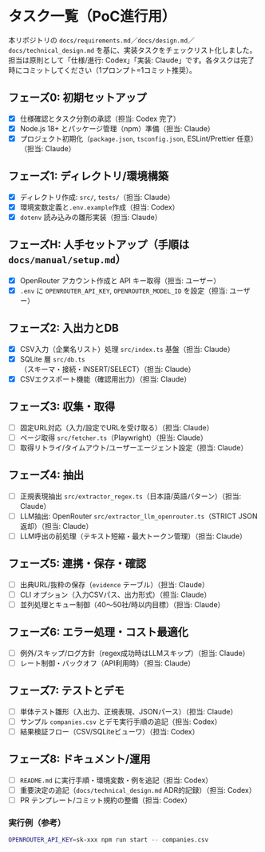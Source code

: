 # タスク一覧（PoC進行用）

本リポジトリの `docs/requirements.md`／`docs/design.md`／`docs/technical_design.md` を基に、実装タスクをチェックリスト化しました。担当は原則として「仕様/進行: Codex」「実装: Claude」です。各タスクは完了時にコミットしてください（1プロンプト=1コミット推奨）。

## フェーズ0: 初期セットアップ
- [x] 仕様確認とタスク分割の承認（担当: Codex 完了）
- [x] Node.js 18+ とパッケージ管理（npm）準備（担当: Claude）
- [x] プロジェクト初期化（`package.json`, `tsconfig.json`, ESLint/Prettier 任意）（担当: Claude）

## フェーズ1: ディレクトリ/環境構築
- [x] ディレクトリ作成: `src/`, `tests/`（担当: Claude）
- [x] 環境変数定義と`.env.example`作成（担当: Codex）
- [x] `dotenv` 読み込みの雛形実装（担当: Claude）

## フェーズH: 人手セットアップ（手順は `docs/manual/setup.md`）
- [x] OpenRouter アカウント作成と API キー取得（担当: ユーザー）
- [x] `.env` に `OPENROUTER_API_KEY`, `OPENROUTER_MODEL_ID` を設定（担当: ユーザー）

## フェーズ2: 入出力とDB
- [x] CSV入力（企業名リスト）処理 `src/index.ts` 基盤（担当: Claude）
- [x] SQLite 層 `src/db.ts`（スキーマ・接続・INSERT/SELECT）（担当: Claude）
- [x] CSVエクスポート機能（確認用出力）（担当: Claude）

## フェーズ3: 収集・取得
- [ ] 固定URL対応（入力/設定でURLを受け取る）（担当: Claude）
- [ ] ページ取得 `src/fetcher.ts`（Playwright）（担当: Claude）
- [ ] 取得リトライ/タイムアウト/ユーザーエージェント設定（担当: Claude）

## フェーズ4: 抽出
- [ ] 正規表現抽出 `src/extractor_regex.ts`（日本語/英語パターン）（担当: Claude）
- [ ] LLM抽出: OpenRouter `src/extractor_llm_openrouter.ts`（STRICT JSON 返却）（担当: Claude）
- [ ] LLM呼出の前処理（テキスト短縮・最大トークン管理）（担当: Claude）

## フェーズ5: 連携・保存・確認
- [ ] 出典URL/抜粋の保存（`evidence` テーブル）（担当: Claude）
- [ ] CLI オプション（入力CSVパス、出力形式）（担当: Claude）
- [ ] 並列処理とキュー制御（40〜50社/時以内目標）（担当: Claude）

## フェーズ6: エラー処理・コスト最適化
- [ ] 例外/スキップ/ログ方針（regex成功時はLLMスキップ）（担当: Claude）
- [ ] レート制御・バックオフ（API利用時）（担当: Claude）

## フェーズ7: テストとデモ
- [ ] 単体テスト雛形（入出力、正規表現、JSONパース）（担当: Claude）
- [ ] サンプル `companies.csv` とデモ実行手順の追記（担当: Codex）
- [ ] 結果検証フロー（CSV/SQLiteビューワ）（担当: Codex）

## フェーズ8: ドキュメント/運用
- [ ] `README.md` に実行手順・環境変数・例を追記（担当: Codex）
- [ ] 重要決定の追記（`docs/technical_design.md` ADR的記録）（担当: Codex）
- [ ] PR テンプレート/コミット規約の整備（担当: Codex）

### 実行例（参考）
```bash
OPENROUTER_API_KEY=sk-xxx npm run start -- companies.csv
```
